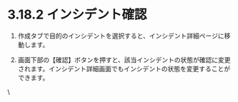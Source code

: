 # 3.18.2 インシデント確認

1. 作成タブで目的のインシデントを選択すると、インシデント詳細ページに移動します。



2. 画面下部の【確認】ボタンを押すと、該当インシデントの状態が確認に変更されます。インシデント詳細画面でもインシデントの状態を変更することができます。

\
